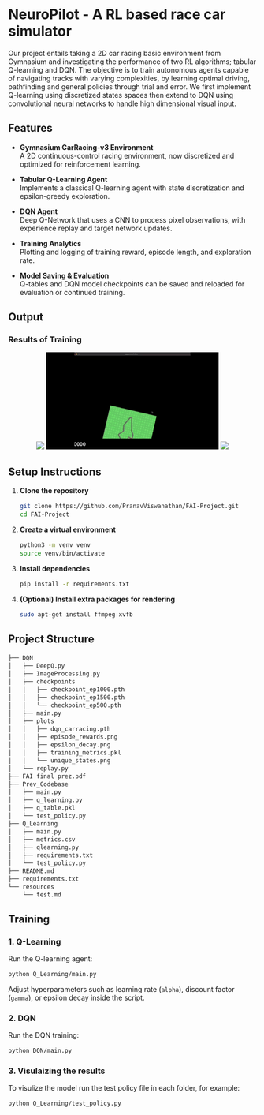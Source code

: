 # NeuroPilot - A RL based race car simulator

Our project entails taking a 2D car racing basic environment from Gymnasium and investigating the performance of two RL algorithms; tabular Q-learning and DQN. The objective is to train autonomous agents capable of navigating tracks with varying complexities, by learning optimal driving, pathfinding and general policies through trial and error. We first implement Q-learning using discretized states spaces then extend to DQN using convolutional neural networks to handle high dimensional visual input. 

## Features

- **Gymnasium CarRacing-v3 Environment**  
  A 2D continuous-control racing environment, now discretized and optimized for reinforcement learning.
  
- **Tabular Q-Learning Agent**  
  Implements a classical Q-learning agent with state discretization and epsilon-greedy exploration.

- **DQN Agent**  
  Deep Q-Network that uses a CNN to process pixel observations, with experience replay and target network updates.

- **Training Analytics**  
  Plotting and logging of training reward, episode length, and exploration rate.

- **Model Saving & Evaluation**  
  Q-tables and DQN model checkpoints can be saved and reloaded for evaluation or continued training.
## Output

### Results of Training

<p align="center">
  <img src="https://github.com/PranavViswanathan/FAI-Project/blob/main/resources/500%20GIF.gif" width="350" />
  
  <img src="https://github.com/PranavViswanathan/FAI-Project/blob/main/resources/1000.gif" width="350" />
   
  <img src="https://github.com/PranavViswanathan/FAI-Project/blob/main/resources/1500.gif" width="350" />
  
</p>


##  Setup Instructions

1. **Clone the repository**  
   ```bash
   git clone https://github.com/PranavViswanathan/FAI-Project.git
   cd FAI-Project
   ```

2. **Create a virtual environment**
   ```bash
   python3 -m venv venv
   source venv/bin/activate
   ```

3. **Install dependencies**  
   ```bash
   pip install -r requirements.txt
   ```

4. **(Optional) Install extra packages for rendering**
   ```bash
   sudo apt-get install ffmpeg xvfb
   ```


## Project Structure
```
├── DQN
│   ├── DeepQ.py
│   ├── ImageProcessing.py
│   ├── checkpoints
│   │   ├── checkpoint_ep1000.pth
│   │   ├── checkpoint_ep1500.pth
│   │   └── checkpoint_ep500.pth
│   ├── main.py
│   ├── plots
│   │   ├── dqn_carracing.pth
│   │   ├── episode_rewards.png
│   │   ├── epsilon_decay.png
│   │   ├── training_metrics.pkl
│   │   └── unique_states.png
│   └── replay.py
├── FAI final prez.pdf
├── Prev_Codebase
│   ├── main.py
│   ├── q_learning.py
│   ├── q_table.pkl
│   └── test_policy.py
├── Q_Learning
│   ├── main.py
│   ├── metrics.csv
│   ├── qlearning.py
│   ├── requirements.txt
│   └── test_policy.py
├── README.md
├── requirements.txt
└── resources
    └── test.md

```
## Training

### 1. Q-Learning
Run the Q-learning agent:
```bash
python Q_Learning/main.py
```

Adjust hyperparameters such as learning rate (`alpha`), discount factor (`gamma`), or epsilon decay inside the script.

### 2. DQN
Run the DQN training:
```bash
python DQN/main.py
```
### 3. Visulaizing the results
To visulize the model run the test policy file in each folder, for example:
```bash
python Q_Learning/test_policy.py

```
